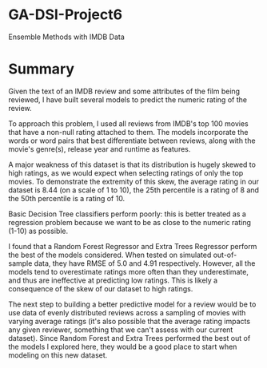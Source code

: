 # GA-DSI-Project6
Ensemble Methods with IMDB Data

# Summary
Given the text of an IMDB review and some attributes of the film being reviewed, I have built several models to predict the numeric rating of the review.

To approach this problem, I used all reviews from IMDB's top 100 movies that have a non-null rating attached to them. The models incorporate the words or word pairs that best differentiate between reviews, along with the movie's genre(s), release year and runtime as features.

A major weakness of this dataset is that its distribution is hugely skewed to high ratings, as we would expect when selecting ratings of only the top movies. To demonstrate the extremity of this skew, the average rating in our dataset is 8.44 (on a scale of 1 to 10), the 25th percentile is a rating of 8 and the 50th percentile is a rating of 10.

Basic Decision Tree classifiers perform poorly: this is better treated as a regression problem because we want to be as close to the numeric rating (1-10) as possible.

I found that a Random Forest Regressor and Extra Trees Regressor perform the best of the models considered. When tested on simulated out-of-sample data, they have RMSE of 5.0 and 4.91 respectively. However, all the models tend to overestimate ratings more often than they underestimate, and thus are ineffective at predicting low ratings. This is likely a consequence of the skew of our dataset to high ratings.

The next step to building a better predictive model for a review would be to use data of evenly distributed reviews across a sampling of movies with varying average ratings (it's also possible that the average rating impacts any given reviewer, something that we can't assess with our current dataset). Since Random Forest and Extra Trees performed the best out of the models I explored here, they would be a good place to start when modeling on this new dataset.
